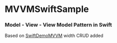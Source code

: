 # MVVMSwiftSample

### Model - View - View Model Pattern in Swift

Based on [SwiftDemoMVVM](https://github.com/shilgapira/SwiftDemoMVVM) width CRUD added